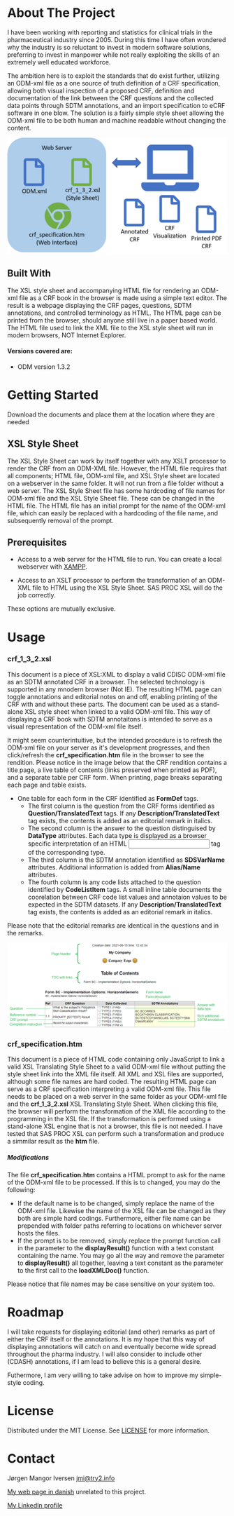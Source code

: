# About The Project
I have been working with reporting and statistics for clinical trials in the pharmaceutical industry since 2005. During this time I have often wondered why the industry is so reluctant to invest in modern software solutions, preferring to invest in manpower while not really exploiting the skills of an extremely well educated workforce.

The ambition here is to exploit the standards that do exist further, utilizing an ODM-xml file as a one source of truth definition of a CRF specification, allowing both visual inspection of a proposed CRF, definition and documentation of the link between the CRF questions and the collected data points through SDTM annotations, and an import specification to eCRF software in one blow. The solution is a fairly simple style sheet allowing the ODM-xml file to be both human and machine readable without changing the content.

![Infographic about ODM stylesheet](images/odm_overview.png)

## Built With
The XSL style sheet and accompanying HTML file for rendering an ODM-xml file as a CRF book in the browser is made using a simple text editor. The result is a webpage displaying the CRF pages, questions, SDTM annotations, and controlled terminology as HTML. The HTML page can be printed from the browser, should anyone still live in a paper based world. The HTML file used to link the XML file to the XSL style sheet will run in modern browsers, NOT Internet Explorer.

#### Versions covered are:
* ODM version 1.3.2 

# Getting Started
Download the documents and place them at the location where they are needed

## XSL Style Sheet
The XSL Style Sheet can work by itself together with any XSLT processor to render the CRF from an ODM-XML file. However, the HTML file requires that all components; HTML file, ODM-xml file, and XSL Style sheet are located on a webserver in the same folder. It will not run from a file folder without a web server. The XSL Style Sheet file has some hardcoding of file names for ODM-xml file and the XSL Style Sheet file. These can be changed in the HTML file. The HTML file has an initial prompt for the name of the ODM-xml file, which can easily be replaced with a hardcoding of the file name, and subsequently removal of the prompt.

## Prerequisites
* Access to a web server for the HTML file to run. You can create a local webserver with [XAMPP](https://www.apachefriends.org/index.html).

* Access to an XSLT processor to perform the transformation of an ODM-XML file to HTML using the XSL Style Sheet. SAS PROC XSL will do the job correctly.

These options are mutually exclusive.

# Usage
### crf_1_3_2.xsl
This document is a piece of XSL:XML to display a valid CDISC ODM-xml file as an SDTM annotated CRF in a browser. The selected technology is supported in any mnodern browser (Not IE). The resulting HTML page can toggle annotations and editorial notes on and off, enabling printing of the CRF with and without these parts. The document can be used as a stand-alone XSL style sheet when linked to a valid ODM-xml file. This way of displaying a CRF book with SDTM annotaitons is intended to serve as a visual representation of the ODM-xml file itself.

It might seem counterintuitive, but the intended procedure is to refresh the ODM-xml file on your server as it's development progresses, and then click/refresh the **crf_specification.htm** file in the browser to see the rendition. Please notice in the image below that the CRF rendition contains a title page, a live table of contents (links preserved when printed as PDF), and a separate table per CRF form. When printing, page breaks separating each page and table exists.

* One table for each form in the CRF identified as **FormDef** tags.
  * The first column is the question from the CRF forms identified as **Question/TranslatedText** tags. If any **Description/TranslatedText** tag exists, the contents is added as an editorial remark in italics.
  * The second column is the answer to the question distinguised by **DataType** attributes. Each data type is displayed as a browser specific interpretation of an HTML <input> tag of the corresponding type.
  * The third column is the SDTM annotation identified as **SDSVarName** attributes. Additional information is added from **Alias/Name** attributes.
  * The fourth column is any code lists attached to the question identified by **CodeListItem** tags. A small inline table documents the coorelation between CRF code list values and annotaion values to be expected in the SDTM datasets. If any **Description/TranslatedText** tag exists, the contents is added as an editorial remark in italics.

Please note that the editorial remarks are identical in the questions and in the remarks.

![Simple CRF ecample](images/CRF.png)

### crf_specification.htm
This document is a piece of HTML code containing only JavaScript to link a valid XSL Translating Style Sheet to a valid ODM-xml file without putting the style sheet link into the XML file itself. All XML and XSL files are supported, although some file names are hard coded. The resulting HTML page can serve as a CRF specification interpreting a valid ODM-xml file. This file needs to be placed on a web server in the same folder as your ODM-xml file and the **crf_1_3_2.xsl** XSL Translating Style Sheet. When clicking this file, the browser will perform the transformation of the XML file according to the programming in the XSL file. If the transformation is performed using a stand-alone XSL engine that is not a browser, this file is not needed. I have tested that SAS PROC XSL can perform such a transformation and produce a simmilar result as the **htm** file.

##### Modifications
The file **crf_specification.htm** contains a HTML prompt to ask for the name of the ODM-xml file to be processed. If this is to changed, you may do the following:
* If the default name is to be changed, simply replace the name of the ODM-xml file. Likewise the name of the XSL file can be changed as they both are simple hard codings. Furthermore, either file name can be prepended with folder paths referring to locations on whichever server hosts the files.
* If the prompt is to be removed, simply replace the prompt function call in the parameter to the **displayResult()** function with a text constant containing the name. You may go all the way and remove the parameter to **displayResult()** all together, leaving a text constant as the parameter to the first call to the **loadXMLDoc()** function.

Please notice that file names may be case sensitive on your system too.

# Roadmap
I will take requests for displaying editorial (and other) remarks as part of either the CRF itself or the annotations. It is my hope that this way of displaying annotations will catch on and eventually become wide spread throughout the pharma industry. I will also consider to include other (CDASH) annotations, if I am lead to believe this is a general desire.

Futhermore, I am very willing to take advise on how to improve my simple-style coding.

# License
Distributed under the MIT License. See [LICENSE](https://github.com/jmangori/CDISC-ODM-and-Define-XML-tools/blob/master/LICENSE) for more information.

# Contact
Jørgen Mangor Iversen [jmi@try2.info](mailto:jmi@try2.info)

[My web page in danish](http://www.try2.info) unrelated to this project.

[My LinkedIn profile](https://www.linkedin.com/in/jørgen-iversen-ab5908b/)
